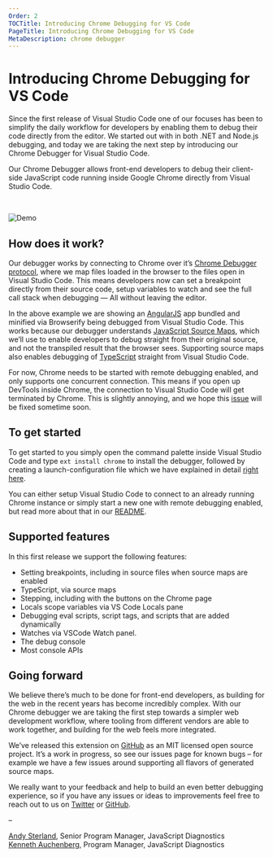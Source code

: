 ```yaml
---
Order: 2
TOCTitle: Introducing Chrome Debugging for VS Code
PageTitle: Introducing Chrome Debugging for VS Code
MetaDescription: chrome debugger
---
```


# Introducing Chrome Debugging for VS Code

Since the first release of Visual Studio Code one of our focuses has been to simplify the daily workflow for developers by enabling them to debug their code directly from the editor. We started out with in both .NET and Node.js debugging, and today we are taking the next step by introducing our Chrome Debugger for Visual Studio Code.

Our Chrome Debugger allows front-end developers to debug their client-side JavaScript code running inside Google Chrome directly from Visual Studio Code.

<br />

![Demo](2016_02_23_chrome-debugger-demo.gif)

## How does it work?
Our debugger works by connecting to Chrome over it’s [Chrome Debugger protocol](https://developer.chrome.com/devtools/docs/debugger-protocol), where we map files loaded in the browser to the files open in Visual Studio Code. This means developers now can set a breakpoint directly from their source code, setup variables to watch and see the full call stack when debugging — All without leaving the editor.

In the above example we are showing an [AngularJS](http://github.com/auchenberg/timey) app bundled and minified via Browserify being debugged from Visual Studio Code. This works because our debugger understands [JavaScript Source Maps](http://www.html5rocks.com/en/tutorials/developertools/sourcemaps/), which we’ll use to enable developers to debug straight from their original source, and not the transpiled result that the browser sees. Supporting source maps also enables debugging of [TypeScript](http://www.typescriptlang.org/) straight from Visual Studio Code.

For now, Chrome needs to be started with remote debugging enabled, and only supports one concurrent connection. This means if you open up DevTools inside Chrome, the connection to Visual Studio Code will get terminated by Chrome. This is slightly annoying, and we hope this [issue](https://code.google.com/p/chromium/issues/detail?id=129539) will be fixed sometime soon.

## To get started
To get started to you simply open the command palette inside Visual Studio Code and type `ext install chrome` to install the debugger, followed by creating a launch-configuration file which we have explained in detail [right here](https://github.com/Microsoft/vscode-chrome-debug).

You can either setup Visual Studio Code to connect to an already running Chrome instance or simply start a new one with remote debugging enabled, but read more about that in our [README](https://github.com/Microsoft/vscode-chrome-debug).

## Supported features
In this first release we support the following features:
- Setting breakpoints, including in source files when source maps are enabled
- TypeScript, via source maps
- Stepping, including with the buttons on the Chrome page
- Locals scope variables via VS Code Locals pane
- Debugging eval scripts, script tags, and scripts that are added dynamically
- Watches via VSCode Watch panel.
- The debug console
- Most console APIs

## Going forward
We believe there’s much to be done for front-end developers, as building for the web in the recent years has become incredibly complex. With our Chrome debugger we are taking the first step towards a simpler web development workflow, where tooling from different vendors are able to work together, and building for the web feels more integrated.

We’ve released this extension on [GitHub](https://github.com/Microsoft/vscode-chrome-debug) as an MIT licensed open source project. It’s a work in progress, so see our issues page for known bugs – for example we have a few issues around supporting all flavors of generated source maps.

We really want to your feedback and help to build an even better debugging experience, so if you have any issues or ideas to improvements feel free to reach out to us on [Twitter](https://twitter.com/EdgeDevTools) or [GitHub](https://github.com/Microsoft/vscode-chrome-debug/).

–

[Andy Sterland](https://twitter.com/AndySterland), Senior Program Manager, JavaScript Diagnostics <br/>
[Kenneth Auchenberg](https://twitter.com/auchenberg), Program Manager, JavaScript Diagnostics

